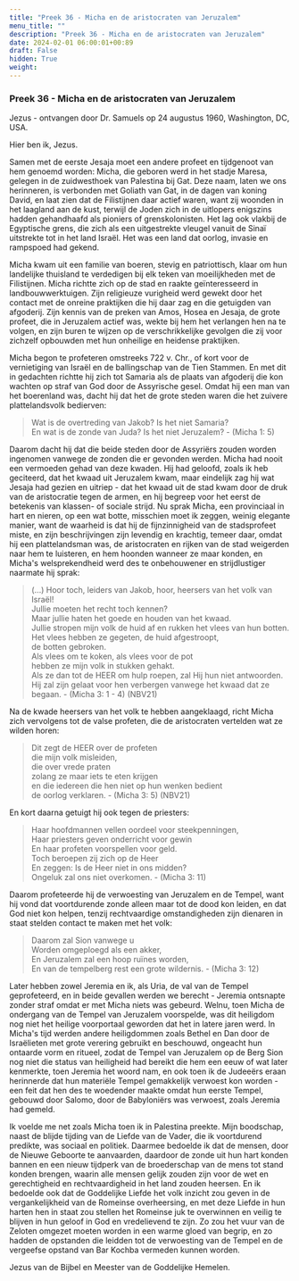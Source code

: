 ```yaml
---
title: "Preek 36 - Micha en de aristocraten van Jeruzalem"
menu_title: ""
description: "Preek 36 - Micha en de aristocraten van Jeruzalem"
date: 2024-02-01 06:00:01+00:89
draft: False
hidden: True
weight:
---
```

### Preek 36 - Micha en de aristocraten van Jeruzalem

Jezus - ontvangen door Dr. Samuels op 24 augustus 1960, Washington, DC, USA.

Hier ben ik, Jezus.

Samen met de eerste Jesaja moet een andere profeet en tijdgenoot van hem genoemd worden: Micha, die geboren werd in het stadje Maresa, gelegen in de zuidwesthoek van Palestina bij Gat. Deze naam, laten we ons herinneren, is verbonden met Goliath van Gat, in de dagen van koning David, en laat zien dat de Filistijnen daar actief waren, want zij woonden in het laagland aan de kust, terwijl de Joden zich in de uitlopers enigszins hadden gehandhaafd als pioniers of grenskolonisten. Het lag ook vlakbij de Egyptische grens, die zich als een uitgestrekte vleugel vanuit de Sinaï uitstrekte tot in het land Israël. Het was een land dat oorlog, invasie en rampspoed had gekend.

Micha kwam uit een familie van boeren, stevig en patriottisch, klaar om hun landelijke thuisland te verdedigen bij elk teken van moeilijkheden met de Filistijnen. Micha richtte zich op de stad en raakte geïnteresseerd in landbouwwerktuigen. Zijn religieuze vurigheid werd gewekt door het contact met de onreine praktijken die hij daar zag en die getuigden van afgoderij. Zijn kennis van de preken van Amos, Hosea en Jesaja, de grote profeet, die in Jeruzalem actief was, wekte bij hem het verlangen hen na te volgen, en zijn buren te wijzen op de verschrikkelijke gevolgen die zij voor zichzelf opbouwden met hun onheilige en heidense praktijken.

Micha begon te profeteren omstreeks 722 v. Chr., of kort voor de vernietiging van Israël en de ballingschap van de Tien Stammen. En met dit in gedachten richtte hij zich tot Samaria als de plaats van afgoderij die kon wachten op straf van God door de Assyrische gesel. Omdat hij een man van het boerenland was, dacht hij dat het de grote steden waren die het zuivere plattelandsvolk bedierven:

> Wat is de overtreding van Jakob? Is het niet Samaria?  
En wat is de zonde van Juda? Is het niet Jeruzalem? - (Micha 1: 5)

Daarom dacht hij dat die beide steden door de Assyriërs zouden worden ingenomen vanwege de zonden die er gevonden werden. Micha had nooit een vermoeden gehad van deze kwaden. Hij had geloofd, zoals ik heb geciteerd, dat het kwaad uit Jeruzalem kwam, maar eindelijk zag hij wat Jesaja had gezien en uitriep - dat het kwaad uit de stad kwam door de druk van de aristocratie tegen de armen, en hij begreep voor het eerst de betekenis van klassen- of sociale strijd. Nu sprak Micha, een provinciaal in hart en nieren, op een wat botte, misschien moet ik zeggen, weinig elegante manier, want de waarheid is dat hij de fijnzinnigheid van de stadsprofeet miste, en zijn beschrijvingen zijn levendig en krachtig, temeer daar, omdat hij een plattelandsman was, de aristocraten en rijken van de stad weigerden naar hem te luisteren, en hem hoonden wanneer ze maar konden, en Micha's welsprekendheid werd des te onbehouwener en strijdlustiger naarmate hij sprak:

> (…) Hoor toch, leiders van Jakob, hoor, heersers van het volk van Israël!  
Jullie moeten het recht toch kennen?  
Maar jullie haten het goede en houden van het kwaad.  
Jullie stropen mijn volk de huid af en rukken het vlees van hun botten.  
Het vlees hebben ze gegeten, de huid afgestroopt,  
de botten gebroken.  
Als vlees om te koken, als vlees voor de pot  
hebben ze mijn volk in stukken gehakt.  
Als ze dan tot de HEER om hulp roepen, zal Hij hun niet antwoorden.  
Hij zal zijn gelaat voor hen verbergen vanwege het kwaad dat ze begaan. - (Micha 3: 1 - 4) (NBV21)

Na de kwade heersers van het volk te hebben aangeklaagd, richt Micha zich vervolgens tot de valse profeten, die de aristocraten vertelden wat ze wilden horen:

> Dit zegt de HEER over de profeten  
die mijn volk misleiden,  
die over vrede praten  
zolang ze maar iets te eten krijgen  
en die iedereen die hen niet op hun wenken bedient  
de oorlog verklaren. - (Micha 3: 5) (NBV21)

En kort daarna getuigt hij ook tegen de priesters:

> Haar hoofdmannen vellen oordeel voor steekpenningen,  
Haar priesters geven onderricht voor gewin  
En haar profeten voorspellen voor geld.  
Toch beroepen zij zich op de Heer  
En zeggen: Is de Heer niet in ons midden?  
Ongeluk zal ons niet overkomen. - (Micha 3: 11)

Daarom profeteerde hij de verwoesting van Jeruzalem en de Tempel, want hij vond dat voortdurende zonde alleen maar tot de dood kon leiden, en dat God niet kon helpen, tenzij rechtvaardige omstandigheden zijn dienaren in staat stelden contact te maken met het volk:

> Daarom zal Sion vanwege u  
Worden omgeploegd als een akker,  
En Jeruzalem zal een hoop ruïnes worden,  
En van de tempelberg rest een grote wildernis. - (Micha 3: 12)

Later hebben zowel Jeremia en ik, als Uria, de val van de Tempel geprofeteerd, en in beide gevallen werden we berecht - Jeremia ontsnapte zonder straf omdat er met Micha niets was gebeurd. Welnu, toen Micha de ondergang van de Tempel van Jeruzalem voorspelde, was dit heiligdom nog niet het heilige voorportaal geworden dat het in latere jaren werd. In Micha's tijd werden andere heiligdommen zoals Bethel en Dan door de Israëlieten met grote verering gebruikt en beschouwd, ongeacht hun ontaarde vorm en ritueel, zodat de Tempel van Jeruzalem op de Berg Sion nog niet die status van heiligheid had bereikt die hem een eeuw of wat later kenmerkte, toen Jeremia het woord nam, en ook toen ik de Judeeërs eraan herinnerde dat hun materiële Tempel gemakkelijk verwoest kon worden - een feit dat hen des te woedender maakte omdat hun eerste Tempel, gebouwd door Salomo, door de Babyloniërs was verwoest, zoals Jeremia had gemeld.

Ik voelde me net zoals Micha toen ik in Palestina preekte. Mijn boodschap, naast de blijde tijding van de Liefde van de Vader, die ik voortdurend predikte, was sociaal en politiek. Daarmee bedoelde ik dat de mensen, door de Nieuwe Geboorte te aanvaarden, daardoor de zonde uit hun hart konden bannen en een nieuw tijdperk van de broederschap van de mens tot stand konden brengen, waarin alle mensen gelijk zouden zijn voor de wet en gerechtigheid en rechtvaardigheid in het land zouden heersen. En ik bedoelde ook dat de Goddelijke Liefde het volk inzicht zou geven in de vergankelijkheid van de Romeinse overheersing, en met deze Liefde in hun harten hen in staat zou stellen het Romeinse juk te overwinnen en veilig te blijven in hun geloof in God en vredelievend te zijn. Zo zou het vuur van de Zeloten omgezet moeten worden in een warme gloed van begrip, en zo hadden de opstanden die leidden tot de verwoesting van de Tempel en de vergeefse opstand van Bar Kochba vermeden kunnen worden.

Jezus van de Bijbel en Meester van de Goddelijke Hemelen.
